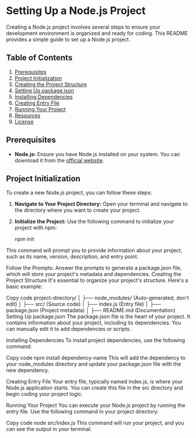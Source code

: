 # Setting Up a Node.js Project

Creating a Node.js project involves several steps to ensure your development environment is organized and ready for coding. This README provides a simple guide to set up a Node.js project.

## Table of Contents

1. [Prerequisites](#prerequisites)
2. [Project Initialization](#project-initialization)
3. [Creating the Project Structure](#creating-the-project-structure)
4. [Setting Up package.json](#setting-up-packagejson)
5. [Installing Dependencies](#installing-dependencies)
6. [Creating Entry File](#creating-entry-file)
7. [Running Your Project](#running-your-project)
8. [Resources](#resources)
9. [License](#license)

## Prerequisites

- **Node.js:** Ensure you have Node.js installed on your system. You can download it from the [official website](https://nodejs.org/).

## Project Initialization

To create a new Node.js project, you can follow these steps:

1. **Navigate to Your Project Directory:** Open your terminal and navigate to the directory where you want to create your project.

2. **Initialize the Project:** Use the following command to initialize your project with npm:


   npm init


This command will prompt you to provide information about your project, such as its name, version, description, and entry point.

Follow the Prompts: Answer the prompts to generate a package.json file, which will store your project's metadata and dependencies.
Creating the Project Structure
It's essential to organize your project's structure. Here's a basic example:


Copy code
project-directory/
│
├── node_modules/   (Auto-generated, don't edit)
│
├── src/            (Source code)
│   ├── index.js    (Entry file)
│
├── package.json    (Project metadata)
│
├── README.md       (Documentation)
Setting Up package.json
The package.json file is the heart of your project. It contains information about your project, including its dependencies. You can manually edit it to add dependencies or scripts.

Installing Dependencies
To install project dependencies, use the following command:


Copy code
npm install dependency-name
This will add the dependency to your node_modules directory and update your package.json file with the new dependency.

Creating Entry File
Your entry file, typically named index.js, is where your Node.js application starts. You can create this file in the src directory and begin coding your project logic.

Running Your Project
You can execute your Node.js project by running the entry file. Use the following command in your project directory:


Copy code
node src/index.js
This command will run your project, and you can see the output in your terminal.